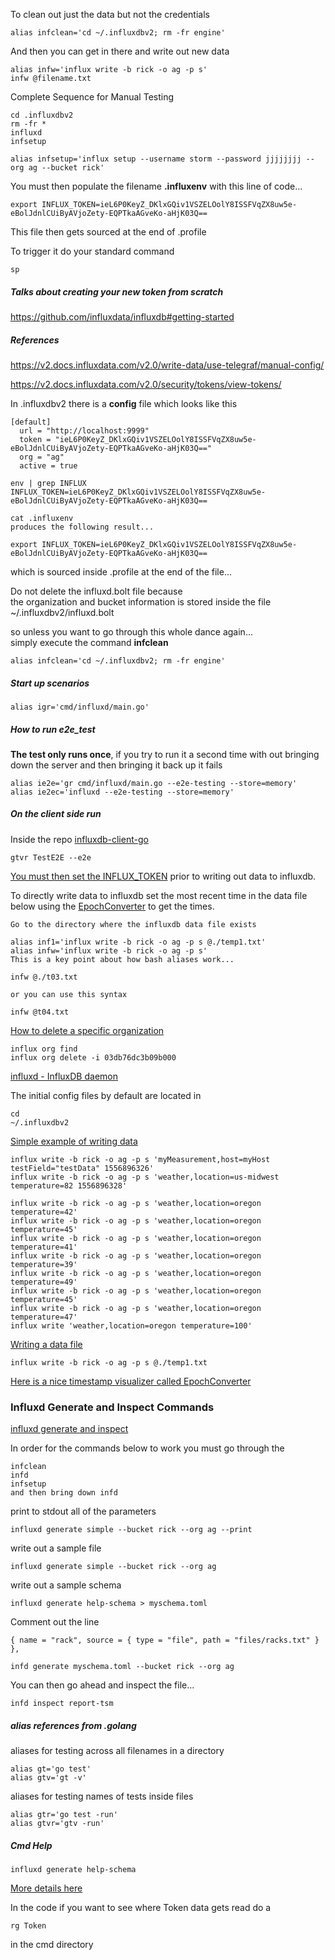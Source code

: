 
To clean out just the data but not the credentials

```
alias infclean='cd ~/.influxdbv2; rm -fr engine'
```

And then you can get in there and write out new data

```
alias infw='influx write -b rick -o ag -p s'
infw @filename.txt
```

Complete Sequence for Manual Testing

```
cd .influxdbv2
rm -fr *
influxd
infsetup
```

```
alias infsetup='influx setup --username storm --password jjjjjjjj --org ag --bucket rick'
```

You must then populate the filename **.influxenv** with this line of code...

```
export INFLUX_TOKEN=ieL6P0KeyZ_DKlxGQiv1VSZELOolY8ISSFVqZX8uw5e-eBolJdnlCUiByAVjoZety-EQPTkaAGveKo-aHjK03Q==
```

This file then gets sourced at the end of .profile

To trigger it do your standard command

```
sp
```

##### Talks about creating your new token from scratch

https://github.com/influxdata/influxdb#getting-started

##### References

https://v2.docs.influxdata.com/v2.0/write-data/use-telegraf/manual-config/

https://v2.docs.influxdata.com/v2.0/security/tokens/view-tokens/

In .influxdbv2 there is a **config** file which looks like this

```
[default]
  url = "http://localhost:9999"
  token = "ieL6P0KeyZ_DKlxGQiv1VSZELOolY8ISSFVqZX8uw5e-eBolJdnlCUiByAVjoZety-EQPTkaAGveKo-aHjK03Q=="
  org = "ag"
  active = true
```

```
env | grep INFLUX
INFLUX_TOKEN=ieL6P0KeyZ_DKlxGQiv1VSZELOolY8ISSFVqZX8uw5e-eBolJdnlCUiByAVjoZety-EQPTkaAGveKo-aHjK03Q==
```

```
cat .influxenv
produces the following result...

export INFLUX_TOKEN=ieL6P0KeyZ_DKlxGQiv1VSZELOolY8ISSFVqZX8uw5e-eBolJdnlCUiByAVjoZety-EQPTkaAGveKo-aHjK03Q==
```

which is sourced inside .profile at the end of the file...

Do not delete the influxd.bolt file because   
the organization and bucket information is stored inside the file   
~/.influxdbv2/influxd.bolt

so unless you want to go through this whole dance again...   
simply execute the command **infclean**

```
alias infclean='cd ~/.influxdbv2; rm -fr engine'
```

##### Start up scenarios

```
alias igr='cmd/influxd/main.go'
```

##### How to run e2e_test

**The test only runs once**, if you try to run it a second time
with out bringing down the server and then bringing it back up it fails

```
alias ie2e='gr cmd/influxd/main.go --e2e-testing --store=memory'
alias ie2ec='influxd --e2e-testing --store=memory'
```

##### On the client side run

Inside the repo
[influxdb-client-go](https://github.com/influxdata/influxdb-client-go)

```
gtvr TestE2E --e2e
```

[You must then set the INFLUX_TOKEN](https://github.com/stormasm/go-examples/blob/master/filenv/Readme.md) prior to writing out data to influxdb.

To directly write data to influxdb set the most recent time in the data file
below using the
[EpochConverter](https://www.epochconverter.com/) to get the times.

```
Go to the directory where the influxdb data file exists

alias inf1='influx write -b rick -o ag -p s @./temp1.txt'
alias infw='influx write -b rick -o ag -p s'
This is a key point about how bash aliases work...

infw @./t03.txt

or you can use this syntax

infw @t04.txt

```

[How to delete a specific organization](https://v2.docs.influxdata.com/v2.0/organizations/delete-org/)

```
influx org find
influx org delete -i 03db76dc3b09b000
```

[influxd - InfluxDB daemon](https://v2.docs.influxdata.com/v2.0/reference/cli/influxd/)

The initial config files by default are located in
```
cd
~/.influxdbv2
```

[Simple example of writing data](https://v2.docs.influxdata.com/v2.0/write-data/)
```
influx write -b rick -o ag -p s 'myMeasurement,host=myHost testField="testData" 1556896326'
influx write -b rick -o ag -p s 'weather,location=us-midwest temperature=82 1556896328'
```

```
influx write -b rick -o ag -p s 'weather,location=oregon temperature=42'
influx write -b rick -o ag -p s 'weather,location=oregon temperature=45'
influx write -b rick -o ag -p s 'weather,location=oregon temperature=41'
influx write -b rick -o ag -p s 'weather,location=oregon temperature=39'
influx write -b rick -o ag -p s 'weather,location=oregon temperature=49'
influx write -b rick -o ag -p s 'weather,location=oregon temperature=45'
influx write -b rick -o ag -p s 'weather,location=oregon temperature=47'
influx write 'weather,location=oregon temperature=100'
```

[Writing a data file](https://v2.docs.influxdata.com/v2.0/write-data/#example-influx-write-commands)

```
influx write -b rick -o ag -p s @./temp1.txt
```

[Here is a nice timestamp visualizer called EpochConverter](https://www.epochconverter.com/)

### Influxd Generate and Inspect Commands

[influxd generate and inspect](https://v2.docs.influxdata.com/v2.0/reference/cli/influxd/)

In order for the commands below to work you must go through the

```
infclean
infd
infsetup
and then bring down infd
```

print to stdout all of the parameters
```
influxd generate simple --bucket rick --org ag --print
```

write out a sample file
```
influxd generate simple --bucket rick --org ag
```

write out a sample schema
```
influxd generate help-schema > myschema.toml
```

Comment out the line
```
{ name = "rack", source = { type = "file", path = "files/racks.txt" } },
```

```
infd generate myschema.toml --bucket rick --org ag
```

You can then go ahead and inspect the file...

```
infd inspect report-tsm
```

##### alias references from .golang

aliases for testing across all filenames in a directory

```
alias gt='go test'
alias gtv='gt -v'
```

aliases for testing names of tests inside files

```
alias gtr='go test -run'
alias gtvr='gtv -run'
```

##### Cmd Help

```
influxd generate help-schema
```

[More details here](https://v2.docs.influxdata.com/v2.0/reference/cli/influxd/generate/)

In the code if you want to see where Token data gets read do a
```
rg Token
```
in the cmd directory
